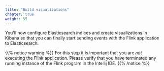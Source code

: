 ```yaml
---
title: "Build visualizations"
chapter: true
weight: 55
---
```


You'll now configure Elasticsearch indices and create visualizations in Kibana so that you can finally start sending events with the Flink application to Elasticsearch.

{{% notice warning %}}
For this step it is important that you are *not* executing the Flink application. Please verify that you have terminated any running instance of the Flink program in the Intellij IDE.
{{% /notice %}}

